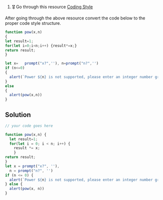 1. 🎖 Go through this resource [Coding Style](http://javascript.info/coding-style)

After going through the above resource convert the code below to the proper code style structure.
```js
function pow(x,n)
{
let result=1;
for(let i=0;i<n;i++) {result*=x;}
return result;
}

let x=   prompt("x?",''), n=prompt("n?",'')
if (n<=0)
{
  alert(`Power ${n} is not supported, please enter an integer number greater than zero`);
}
else
{
  alert(pow(x,n))
}
```

## Solution
```js
// your code goes here

function pow(x,n) {
  let result=1;
  for(let i = 0; i < n; i++) {
    result *= x;
    }
return result;
}
let x = prompt("x?", ''),
  n = prompt("n?", '')
if (n <= 0) {
  alert(`Power ${n} is not supported, please enter an integer number greater than zero`);
} else {
  alert(pow(x, n))
}

```